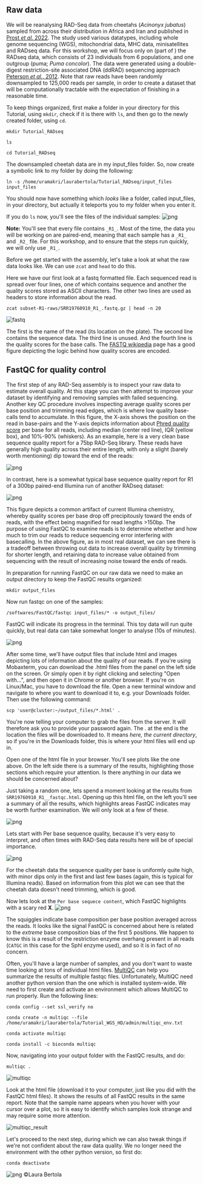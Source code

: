 ## Raw data

We will be reanalysing RAD-Seq data from cheetahs (*Acinonyx jubatus*) sampled from across their distribution in Africa and Iran and published in [Prost *et al.* 2022](https://onlinelibrary.wiley.com/doi/10.1111/mec.16577). The study used various datatypes, including whole genome sequencing (WGS), mitochondrial data, MHC data, minisatellites and RADseq data. For this workshop, we will focus only on (part of ) the RADseq data, which consists of 23 individuals from 6 populations, and one outgroup (puma; *Puma concolor*). The data were generated using a double-digest restriction-site associated DNA (ddRAD) sequencing approach [Peterson *et al.*, 2012](https://journals.plos.org/plosone/article?id=10.1371/journal.pone.0037135). Note that raw reads have been randomly downsampled to 125,000 reads per sample, in order to create a dataset that will be computationally tractable with the expectation of finishing in a reasonable time. 

To keep things organized, first make a folder in your directory for this Tutorial, using `mkdir`, check if it is there with `ls`, and then go to the newly created folder, using `cd`.
```
mkdir Tutorial_RADseq
```
```
ls
```
```
cd Tutorial_RADseq
```

The downsampled cheetah data are in my input_files folder. So, now create a symbolic link to my folder by doing the following:
```
ln -s /home/uramakri/laurabertola/Tutorial_RADseq/input_files input_files
```

You should now have something which *looks* like a folder, called input_files, in your directory, but actually it teleports you to *my* folder when you enter it.

If you do `ls` now, you'll see the files of the individual samples:
![png](Images/ls_raws.png)

**Note:** You'll see that every file contains `_R1_`. Most of the time, the data you will be working on are paired-end, meaning that each sample has a `_R1_` and `_R2_` file. For this workshop, and to ensure that the steps run quickly, we will only use `_R1_`. 

Before we get started with the assembly, let's take a look at what the raw data looks like. We can use `zcat` and `head` to do this.

Here we have our first look at a fastq formatted file. Each sequenced read is spread over four lines, one of which contains sequence and another the quality scores stored as ASCII characters. The other two lines are used as headers to store information about the read.
```
zcat subset-R1-raws/SRR19760910_R1_.fastq.gz | head -n 20
```
![fastq](Images/fastq_radseq.png)

The first is the name of the read (its location on the plate). The second line contains the sequence data. The third line is unused. And the fourth line is the quality scores for the base calls. The [FASTQ wikipedia](https://en.wikipedia.org/wiki/FASTQ_format) page has a good figure depicting the logic behind how quality scores are encoded.

## FastQC for quality control
The first step of any RAD-Seq assembly is to inspect your raw data to estimate overall quality. At this stage you can then attempt to improve your dataset by identifying and removing samples with failed sequencing. Another key QC procedure involves inspecting average quality scores per base position and trimming read edges, which is where low quality base-calls tend to accumulate. In this figure, the X-axis shows the position on the read in base-pairs and the Y-axis depicts information about [Phred quality score](https://en.wikipedia.org/wiki/Phred_quality_score) per base for all reads, including median (center red line), IQR (yellow box), and 10%-90% (whiskers). As an example, here is a very clean base sequence quality report for a 75bp RAD-Seq library. These reads have generally high quality across their entire length, with only a slight (barely worth mentioning) dip toward the end of the reads:

![png](Images/fastqc-high-quality-example.png)

In contrast, here is a somewhat typical base sequence quality report for R1 of a 300bp paired-end Illumina run of another RADseq dataset:

![png](Images/fastqc-low-quality-example.png)

This figure depicts a common artifact of current Illumina chemistry, whereby quality scores per base drop off precipitously toward the ends of reads, with the effect being magnified for read lengths >150bp. The purpose of using FastQC to examine reads is to determine whether and how much to trim our reads to reduce sequencing error interfering with basecalling. In the above figure, as in most real dataset, we can see there is a tradeoff between throwing out data to increase overall quality by trimming for shorter length, and retaining data to increase value obtained from sequencing with the result of increasing noise toward the ends of reads.

In preparation for running FastQC on our raw data we need to make an output directory to keep the FastQC results organized:
```
mkdir output_files
```
Now run fastqc on one of the samples:
```
/softwares/FastQC/fastqc input_files/* -o output_files/
```

FastQC will indicate its progress in the terminal. This toy data will run quite quickly, but real data can take somewhat longer to analyse (10s of minutes).

![png](Images/fastqc-run.png)

After some time, we'll have output files that include html and images depicting lots of information about the quality of our reads. If you're using Mobaxterm, you can download the .html files from the panel on the left side on the screen. Or simply open it by right clicking and selecting "Open with...", and then open it in Chrome or another browser. If you're on Linux/Mac, you have to download the file. Open a new terminal window and navigate to where you want to download it to, e.g. your Downloads folder. Then use the following command:
```
scp 'user@cluster:~/output_files/*.html' .
```

You're now telling your computer to grab the files from the server. It will therefore ask you to provide your password again. The . at the end is the location the files will be downloaded to. It means *here, the current directory*, so if you're in the Downloads folder, this is where your html files will end up in.

Open one of the html file in your browser. You'll see plots like the one above. On the left side there is a summary of the results, highlighting those sections which require your attention. Is there anything in our data we should be concerned about?

Just taking a random one, lets spend a moment looking at the results from `SRR19760910_R1__fastqc.html`. Opening up this html file, on the left you'll see a summary of all the results, which highlights areas FastQC indicates may be worth further examination. We will only look at a few of these.

![png](Images/fastqc-summary.png)

Lets start with Per base sequence quality, because it's very easy to interpret, and often times with RAD-Seq data results here will be of special importance.

![png](Images/fastqc-perbasequal.png)

For the cheetah data the sequence quality per base is uniformly quite high, with minor dips only in the first and last few bases (again, this is typical for Illumina reads). Based on information from this plot we can see that the cheetah data doesn't need trimming, which is good.

Now lets look at the `Per base sequece content`, which FastQC highlights with a scary red **X**.
![png](Images/fastqc-perbasecontent.png)

The squiggles indicate base composition per base position averaged across the reads. It looks like the signal FastQC is concerned about here is related to the *extreme* base composition bias of the first 5 positions. We happen to know this is a result of the restriction enzyme overhang present in all reads (`CATGC` in this case for the SphI enzyme used), and so it is in fact of no concern. 

Often, you'll have a large number of samples, and you don't want to waste time looking at tons of individual html files. [MultiQC](https://docs.seqera.io/multiqc) can help you summarize the results of multiple fastqc files. Unfortunately, MultiQC need another python version than the one which is installed system-wide. We need to first create and activate an environment which allows MultiQC to run properly. Run the following lines:

```
conda config --set ssl_verify no
```
```
conda create -n multiqc --file /home/uramakri/laurabertola/Tutorial_WGS_HD/admin/multiqc_env.txt
```
```
conda activate multiqc
```
```
conda install -c bioconda multiqc
```

Now, navigating into your output folder with the FastQC results, and do:
```
multiqc .
```

![multiqc](Images/multiqc.png)

Look at the html file (download it to your computer, just like you did with the FastQC html files). It shows the results of all FastQC results in the same report. Note that the sample name appears when you hover with your cursor over a plot, so it is easy to identify which samples look strange and may require some more attention. 

![multiqc_result](Images/multiqc_result.png)

Let's proceed to the next step, during which we can also tweak things if we're not confident about the raw data quality. We no longer need the environment with the other python version, so first do:
```
conda deactivate
```

![png](Images/Cheetah_brothers.png)
©Laura Bertola
